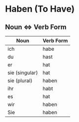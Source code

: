 # Haben (To Have)

## Noun <=> Verb Form

| Noun | Verb Form |
| ---- | --------- |
| ich  | habe      |
| du   | hast      |
| er   | hat       |
| sie (singular) | hat |
| sie (plural)  | haben |
| ihr  | habt      |
| es   | hat       |
| wir  | haben     |
| Sie  | haben     |
